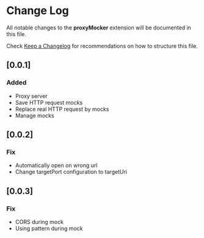 # Change Log

All notable changes to the **proxyMocker** extension will be documented in this file.

Check [Keep a Changelog](http://keepachangelog.com/) for recommendations on how to structure this file.

## [0.0.1]

### Added

- Proxy server
- Save HTTP request mocks
- Replace real HTTP request by mocks
- Manage mocks

## [0.0.2]

### Fix

- Automatically open on wrong url
- Change targetPort configuration to targetUri

## [0.0.3]

### Fix

- CORS during mock
- Using pattern during mock
